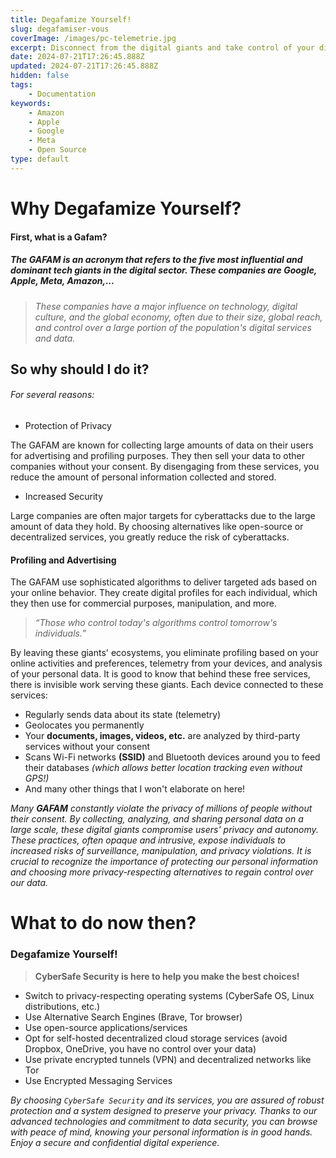 ```yaml
---
title: Degafamize Yourself!
slug: degafamiser-vous
coverImage: /images/pc-telemetrie.jpg
excerpt: Disconnect from the digital giants and take control of your digital data!
date: 2024-07-21T17:26:45.888Z
updated: 2024-07-21T17:26:45.888Z
hidden: false
tags:
    - Documentation
keywords:
    - Amazon
    - Apple
    - Google
    - Meta
    - Open Source
type: default
---
```

<script>
  import Callout from "$lib/components/molecules/Callout.svelte";
  import CodeBlock from "$lib/components/molecules/CodeBlock.svelte";
  import Image from "$lib/components/atoms/Image.svelte";
</script>

# Why Degafamize Yourself?
#### First, what is a Gafam?
<Callout type="info">
  <h5>The GAFAM is an acronym that refers to the five most influential and dominant tech giants in the digital sector. These companies are Google, Apple, Meta, Amazon,...</h5>
</Callout>

> *These companies have a major influence on technology, digital culture, and the global economy, often due to their size, global reach, and control over a large portion of the population's digital services and data.*

## So why should I do it?
###### For several reasons:

- Protection of Privacy
<Callout type="info">
The GAFAM are known for collecting large amounts of data on their users for advertising and profiling purposes. They then sell your data to other companies without your consent.
</Callout>
<Callout type="success">
By disengaging from these services, you reduce the amount of personal information collected and stored.
</Callout>

- Increased Security

<Callout type="info">
Large companies are often major targets for cyberattacks due to the large amount of data they hold.
</Callout>
<Callout type="success">
By choosing alternatives like open-source or decentralized services, you greatly reduce the risk of cyberattacks.
</Callout>

#### Profiling and Advertising

<Callout type="info">
 The GAFAM use sophisticated algorithms to deliver targeted ads based on your online behavior. They create digital profiles for each individual, which they then use for commercial purposes, manipulation, and more.
</Callout>

>*“Those who control today's algorithms control tomorrow's individuals.”*

<Callout type="success">
By leaving these giants' ecosystems, you eliminate profiling based on your online activities and preferences, telemetry from your devices, and analysis of your personal data.
</Callout>
<Callout type="info">
It is good to know that behind these free services, there is invisible work serving these giants. Each device connected to these services:

- Regularly sends data about its state (telemetry)
- Geolocates you permanently
- Your **documents, images, videos, etc.** are analyzed by third-party services without your consent
- Scans Wi-Fi networks **(SSID)** and Bluetooth devices around you to feed their databases *(which allows better location tracking even without GPS!)*
- And many other things that I won't elaborate on here!

</Callout>

<Callout type="error">

*Many **GAFAM** constantly violate the privacy of millions of people without their consent. By collecting, analyzing, and sharing personal data on a large scale, these digital giants compromise users' privacy and autonomy. These practices, often opaque and intrusive, expose individuals to increased risks of surveillance, manipulation, and privacy violations. It is crucial to recognize the importance of protecting our personal information and choosing more privacy-respecting alternatives to regain control over our data.*

</Callout>

# What to do now then?
### Degafamize Yourself!

> **CyberSafe Security is here to help you make the best choices!**

- Switch to privacy-respecting operating systems (CyberSafe OS, Linux distributions, etc.)
- Use Alternative Search Engines (Brave, Tor browser)
- Use open-source applications/services
- Opt for self-hosted decentralized cloud storage services (avoid Dropbox, OneDrive, you have no control over your data)
- Use private encrypted tunnels (VPN) and decentralized networks like Tor
- Use Encrypted Messaging Services

<Callout type="success">

*By choosing `CyberSafe Security` and its services, you are assured of robust protection and a system designed to preserve your privacy. Thanks to our advanced technologies and commitment to data security, you can browse with peace of mind, knowing your personal information is in good hands. Enjoy a secure and confidential digital experience.*

</Callout>
